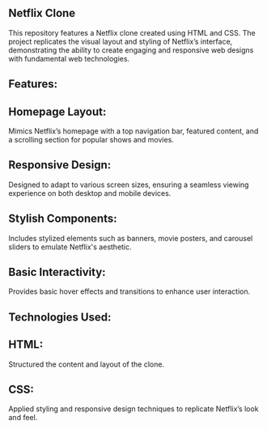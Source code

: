 ## Netflix Clone
This repository features a Netflix clone created using HTML and CSS. The project replicates the visual layout and styling of Netflix’s interface, demonstrating the ability to create engaging and responsive web designs with fundamental web technologies.

## Features:
## Homepage Layout: 
Mimics Netflix’s homepage with a top navigation bar, featured content, and a scrolling section for popular shows and movies.
## Responsive Design: 
Designed to adapt to various screen sizes, ensuring a seamless viewing experience on both desktop and mobile devices.
## Stylish Components:
Includes stylized elements such as banners, movie posters, and carousel sliders to emulate Netflix's aesthetic.
## Basic Interactivity: 
Provides basic hover effects and transitions to enhance user interaction.


## Technologies Used:
## HTML: 
Structured the content and layout of the clone.
## CSS: 
Applied styling and responsive design techniques to replicate Netflix’s look and feel.
